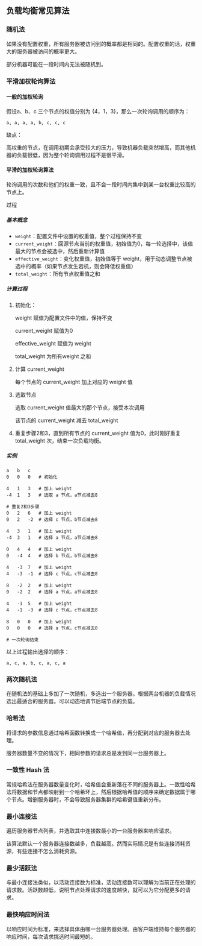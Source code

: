 ## 负载均衡常见算法

### 随机法

如果没有配置权重，所有服务器被访问到的概率都是相同的。配置权重的话，权重大的服务器被访问的概率更大。

部分机器可能在一段时间内无法被随机到。

### 平滑加权轮询算法

#### 一般的加权轮询

假设a、b、c 三个节点的权值分别为 {4，1，3}，那么一次轮询调用的顺序为：

```text
a, a, a, a, b, c, c, c
```

缺点：

高权重的节点，在调用初期会承受较大的压力，导致机器负载突然增高，而其他机器的负载很低，因为整个轮询调用过程不是很平滑。

#### 平滑的加权轮询算法

轮询调用的次数和他们的权重一致，且不会一段时间内集中到某一台权重比较高的节点上。

过程

##### 基本概念

- `weight`：配置文件中设置的权重值，整个过程保持不变
- `current_weight`：回源节点当前的权重值，初始值为0，每一轮选择中，该值最大的节点会被选中，然后重新计算值
- `effective_weight`：变化权重值，初始值等于 weight，用于动态调整节点被选中的概率（如果节点发生宕机，则会降低权重值）
- `total_weight`：所有节点权重值之和

##### 计算过程

1. 初始化：

   weight 赋值为配置文件中的值，保持不变

   current_weight 赋值为0

   effective_weight 赋值为 weight

   total_weight 为所有weight 之和

2. 计算 current_weight

   每个节点的 current_weight 加上对应的 weight 值

3. 选取节点

   选取 current_weight 值最大的那个节点，接受本次调用

   该节点的 current_weight 减去 total_weight

4. 重复步骤2和3，直到所有节点的 current_weight 值为0，此时刚好重复 total_weight 次，结束一次负载均衡。

##### 实例

```text
a	b	c
0	0	0	# 初始化

4	1	3	# 加上 weight
-4	1	3	# 选取 a 节点，a节点减去8

# 重复2和3步骤
0	2	6	# 加上 weight
0	2	-2	# 选择 c 节点，b节点减去8

4	3	1	# 加上 weight
-4	3	1	# 选择 a 节点，a节点减去8

0	4	4	# 加上 weight
0 	-4	4	# 选择 b 节点，b节点减去8

4	-3	7	# 加上 weight
4	-3	-1	# 选择 c 节点，c节点减去8

8	-2	2	# 加上 weight
0	-2	2	# 选择 a 节点，a节点减去8

4	-1	5	# 加上 weight
4	-1	-3	# 选择 c 节点，c节点减去8

8	0	0	# 加上 weight
0	0	0	# 选择 a 节点，c节点减去8

# 一次轮询结束
```

以上过程输出选择的顺序：

```text
a, c, a, b, c, a, c, a
```

### 两次随机法

在随机法的基础上多加了一次随机，多选出一个服务器。根据两台机器的负载情况选出最适合的服务器。可以动态地调节后端节点的负载。

### 哈希法

将请求的参数信息通过哈希函数转换成一个哈希值，再分配到对应的服务器去处理。

服务器数量不变的情况下，相同参数的请求总是发到同一台服务器上。

### 一致性 Hash 法

常规哈希法在服务器数量变化时，哈希值会重新落在不同的服务器上。一致性哈希法将数据和节点都映射到一个哈希环上，然后根据哈希值的顺序来确定数据属于哪个节点。增删服务器时，不会导致服务器集群的哈希键值重新分布。

### 最小连接法

遍历服务器节点列表，并选取其中连接数最小的一台服务器来响应请求。

该算法默认一个服务器连接数越多，负载越高。然而实际情况是有些连接消耗资源，有些连接不怎么消耗资源。

### 最少活跃法

与最小连接法类似，以活动连接数为标准，活动连接数可以理解为当前正在处理的请求数。活跃数越低，说明节点处理请求的速度越快，就可以为它分配更多的请求。

### 最快响应时间法

以响应时间为标准，来选择具体由哪一台服务器处理。由客户端维持每个服务器的响应时间，每次请求挑选时间最短的。

